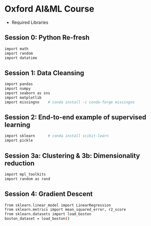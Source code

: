 # Oxford AI&ML Course

- Required Libraries

## Session 0: Python Re-fresh

```bash
import math
import random
import datatime
```

## Session 1: Data Cleansing

```bash
import pandas
import numpy
import seaborn as sns
import matplotlib
import missingno    # conda install -c conda-forge missingno
```

## Session 2: End-to-end example of supervised learning

```bash
import sklearn      # conda install scikit-learn
import pickle
```

## Session 3a: Clustering & 3b: Dimensionality reduction

```bash
import mpl_toolkits
import random as rand
```

## Session 4: Gradient Descent

```bash
from sklearn.linear_model import LinearRegression
from sklearn.metrics import mean_squared_error, r2_score
from sklearn.datasets import load_boston
boston_dataset = load_boston()
```
